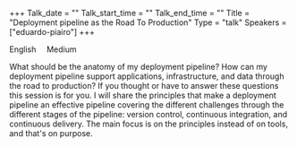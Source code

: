 +++
Talk_date = ""
Talk_start_time = ""
Talk_end_time = ""
Title = "Deployment pipeline as the Road To Production"
Type = "talk"
Speakers = ["eduardo-piairo"]
+++

<i class="fa fa-language fa-lg"></i><span class="talk-language-level">English</span>
<i class="fa fa-bar-chart fa-lg" style="margin-left: 15px;"></i><span class="talk-language-level">Medium</span>

<p>What should be the anatomy of my deployment pipeline? How can my deployment pipeline support applications, infrastructure, and data through the road to production? If you thought or have to answer these questions this session is for you. I will share the principles that make a deployment pipeline an effective pipeline covering the different challenges through the different stages of the pipeline: version control, continuous integration, and continuous delivery. The main focus is on the principles instead of on tools, and that's on purpose.</p>
